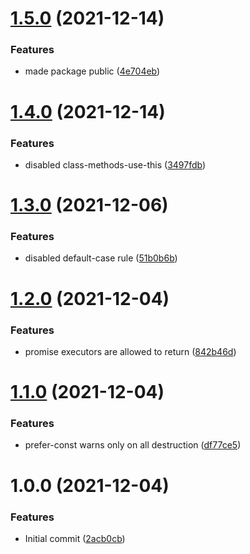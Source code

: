 # [1.5.0](https://github.com/panels-land/eslint-config/compare/v1.4.0...v1.5.0) (2021-12-14)


### Features

* made package public ([4e704eb](https://github.com/panels-land/eslint-config/commit/4e704eb99575e8f197ee91482b853ff472fbae57))

# [1.4.0](https://github.com/panels-land/eslint-config/compare/v1.3.0...v1.4.0) (2021-12-14)


### Features

* disabled class-methods-use-this ([3497fdb](https://github.com/panels-land/eslint-config/commit/3497fdb1e634e7735aa308cb3f59c42de3daf809))

# [1.3.0](https://github.com/panels-land/eslint-config/compare/v1.2.0...v1.3.0) (2021-12-06)


### Features

* disabled default-case rule ([51b0b6b](https://github.com/panels-land/eslint-config/commit/51b0b6b6c1685dab80b13eeb614a6c1309d37aca))

# [1.2.0](https://github.com/panels-land/eslint-config/compare/v1.1.0...v1.2.0) (2021-12-04)


### Features

* promise executors are allowed to return ([842b46d](https://github.com/panels-land/eslint-config/commit/842b46d345b774354221a17b34681f46444b4504))

# [1.1.0](https://github.com/panels-land/eslint-config/compare/v1.0.0...v1.1.0) (2021-12-04)


### Features

* prefer-const warns only on all destruction ([df77ce5](https://github.com/panels-land/eslint-config/commit/df77ce5a475e499bf50133c3a03bd7325d7e174b))

# 1.0.0 (2021-12-04)


### Features

* Initial commit ([2acb0cb](https://github.com/panels-land/eslint-config/commit/2acb0cb691dd09d3b4fb8fa7b473b10eef22b756))
